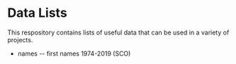 # Data Lists
This respository contains lists of useful data that can be used in a variety of projects.

- names
-- first names 1974-2019 (SCO)
